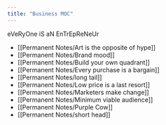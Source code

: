 ```yaml
---
title: "Business MOC"
---
```

eVeRyOne iS aN EnTrEpReNeUr
+ [[Permanent Notes/Art is the opposite of hype]]
+ [[Permanent Notes/Brand mood]]
+ [[Permanent Notes/Build your own quadrant]]
+ [[Permanent Notes/Every purchase is a bargain]]
+ [[Permanent Notes/long tail]]
+ [[Permanent Notes/Low price is a last resort]]
+ [[Permanent Notes/Marketers make change]]
+ [[Permanent Notes/Minimum viable audience]]
+ [[Permanent Notes/Purple Cow]]
+ [[Permanent Notes/short head]]
